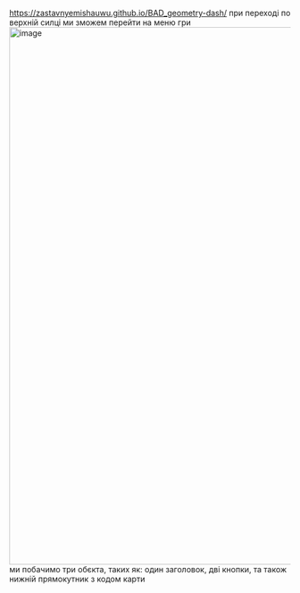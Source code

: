 https://zastavnyemishauwu.github.io/BAD_geometry-dash/ 
при переході по верхній силці ми зможем перейти на меню гри
<img width="960" alt="image" src="https://github.com/ZastavnyeMishaUwU/BAD_geometry-dash/assets/103821356/015e64fa-f164-485e-911a-2718715e2868">
ми побачимо три обєкта, таких як: один заголовок, дві кнопки, та також нижній прямокутник з кодом карти


